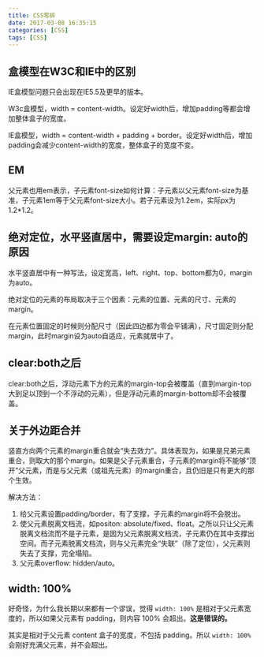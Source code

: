 ```yaml
---
title: CSS零碎
date: 2017-03-08 16:35:15
categories: [CSS]
tags: [CSS]
---
```


## 盒模型在W3C和IE中的区别

IE盒模型问题只会出现在IE5.5及更早的版本。

W3c盒模型，width = content-width。设定好width后，增加padding等都会增加整体盒子的宽度。

IE盒模型，width = content-width + padding + border。设定好width后，增加padding会减少content-width的宽度，整体盒子的宽度不变。

## EM

父元素也用em表示，子元素font-size如何计算：子元素以父元素font-size为基准，子元素1em等于父元素font-size大小。若子元素设为1.2em，实际px为1.2*1.2。

## 绝对定位，水平竖直居中，需要设定margin: auto的原因

水平竖直居中有一种写法，设定宽高，left、right、top、bottom都为0，margin为auto。

绝对定位的元素的布局取决于三个因素：元素的位置、元素的尺寸、元素的margin。

在元素位置固定的时候则分配尺寸（因此四边都为零会平铺满），尺寸固定则分配margin，此时margin设为auto自适应，元素就居中了。

<!-- more -->

## clear:both之后

clear:both之后，浮动元素下方的元素的margin-top会被覆盖（直到margin-top大到足以顶到一个不浮动的元素），但是浮动元素的margin-bottom却不会被覆盖。

## 关于外边距合并

竖直方向两个元素的margin重合就会“失去效力”。具体表现为，如果是兄弟元素重合，则取大的那个margin。如果是父子元素重合，子元素的margin将不能够“顶开”父元素，而是与父元素（或祖先元素）的margin重合，且仍旧是只有更大的那个生效。

解决方法：

1. 给父元素设置padding/border，有了支撑，子元素的margin将不会脱出。
2. 使父元素脱离文档流，如positon: absolute/fixed、float。之所以只让父元素脱离文档流而不是子元素，是因为父元素脱离文档流，子元素仍在其中支撑出空间。而子元素脱离文档流，则与父元素完全“失联”（除了定位），父元素则失去了支撑，完全塌陷。
3. 父元素overflow: hidden/auto。

## width: 100%

好奇怪，为什么我长期以来都有一个谬误，觉得 `width: 100%` 是相对于父元素宽度的，所以如果父元素有 padding，则内容 100% 会超出。**这是错误的。**

其实是相对于父元素 content 盒子的宽度，不包括 padding。所以 `width: 100%` 会刚好充满父元素，并不会超出。
